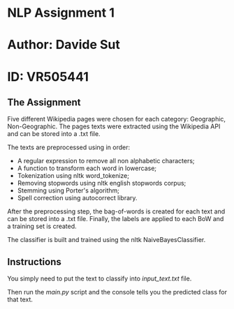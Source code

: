 # NLP Assignment 1
# Author: Davide Sut 
# ID: VR505441

## The Assignment

Five different Wikipedia pages were chosen for each category: Geographic, Non-Geographic.
The pages texts were extracted using the Wikipedia API and can be stored into a .txt file.

The texts are preprocessed using in order:
- A regular expression to remove all non alphabetic characters;
- A function to transform each word in lowercase;
- Tokenization using nltk word_tokenize;
- Removing stopwords using nltk english stopwords corpus;
- Stemming using Porter's algorithm;
- Spell correction using autocorrect library.

After the preprocessing step, the bag-of-words is created for each text and can be stored into a .txt file.
Finally, the labels are applied to each BoW and a training set is created.

The classifier is built and trained using the nltk NaiveBayesClassifier.

## Instructions

You simply need to put the text to classify into _input\_text.txt_ file.

Then run the _main.py_ script and the console tells you the predicted class for that text.
